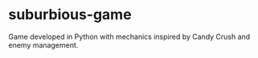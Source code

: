 # suburbious-game
Game developed in Python with mechanics inspired by Candy Crush and enemy management.
